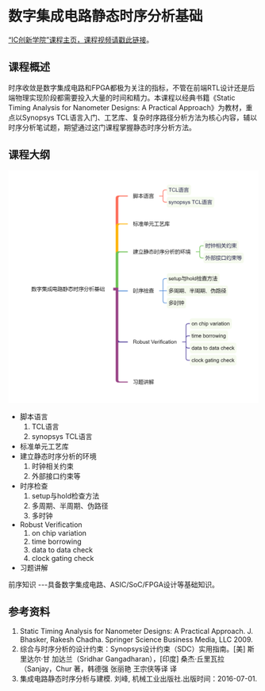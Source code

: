 数字集成电路静态时序分析基础
===
[“IC创新学院”课程主页，课程视频请戳此链接](https://www.iccollege.cn/portal/courseDetail/193.mooc)。


课程概述
---
时序收敛是数字集成电路和FPGA都极为关注的指标，不管在前端RTL设计还是后端物理实现阶段都需要投入大量的时间和精力。本课程以经典书籍《Static Timing Analysis for Nanometer Designs: A Practical Approach》为教材，重点以Synopsys TCL语言入门、工艺库、复杂时序路径分析方法为核心内容，辅以时序分析笔试题，期望通过这门课程掌握静态时序分析方法。


课程大纲
---
![知识点](./zsd.png)
- 脚本语言
  1. TCL语言
  2. synopsys TCL语言
- 标准单元工艺库
- 建立静态时序分析的环境
  1. 时钟相关约束
  2. 外部接口约束等
- 时序检查
  1. setup与hold检查方法
  2. 多周期、半周期、伪路径
  3. 多时钟
- Robust Verification
  1. on chip variation
  2. time borrowing
  3. data to data check
  4. clock gating check
- 习题讲解

前序知识
---具备数字集成电路、ASIC/SoC/FPGA设计等基础知识。


参考资料
---
1. Static Timing Analysis for Nanometer Designs: A Practical Approach. J.
   Bhasker, Rakesh Chadha. Springer Science Business Media, LLC 2009. 
2. 综合与时序分析的设计约束：Synopsys设计约束（SDC）实用指南。[美] 斯里达尔·甘
   加达兰（Sridhar Gangadharan），[印度] 桑杰·丘里瓦拉（Sanjay，Chur 著，韩德强
   张丽艳 王宗侠等译 译 
3. 集成电路静态时序分析与建模. 刘峰, 机械工业出版社.出版时间：2016-07-01.
